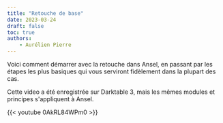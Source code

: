 ```yaml
---
title: "Retouche de base"
date: 2023-03-24
draft: false
toc: true
authors:
    - Aurélien Pierre
---
```


Voici comment démarrer avec la retouche dans Ansel, en passant par les étapes les plus basiques qui vous serviront fidèlement dans la plupart des cas.

<!-- more -->

Cette video a été enregistrée sur Darktable 3, mais les mêmes modules et principes s'appliquent à Ansel.

{{< youtube 0AkRL84WPm0 >}}
